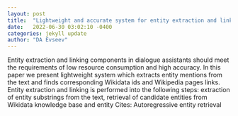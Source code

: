 ```yaml
---
layout: post
title:  "Lightweight and accurate system for entity extraction and linking"
date:   2022-06-30 03:02:10 -0400
categories: jekyll update
author: "DA Evseev"
---
```

Entity extraction and linking components in dialogue assistants should meet the requirements of low resource consumption and high accuracy. In this paper we present lightweight system which extracts entity mentions from the text and finds corresponding Wikidata ids and Wikipedia pages links. Entity extraction and linking is performed into the following steps: extraction of entity substrings from the text, retrieval of candidate entities from Wikidata knowledge base and entity 
Cites: Autoregressive entity retrieval